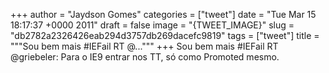 
+++
author = "Jaydson Gomes"
categories = ["tweet"]
date = "Tue Mar 15 18:17:37 +0000 2011"
draft = false
image = "{TWEET_IMAGE}"
slug = "db2782a2326426eab294d3757db269dacefc9819"
tags = ["tweet"]
title = """Sou bem mais #IEFail RT @..."""
+++
Sou bem mais #IEFail RT @griebeler: Para o IE9 entrar nos TT, só como Promoted mesmo.
